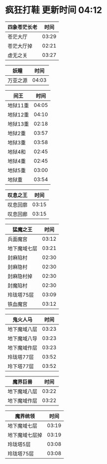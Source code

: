 # 疯狂打鞋 更新时间 04:12

| 四象苍茫长老   | 时间    |
|--------|-------|
| 苍茫大厅 | 03:29 |
| 苍茫大厅掉 | 02:21 |
| 虚无之关 | 03:27 |

| 妖瞳   | 时间    |
|--------|-------|
| 万亚之源 | 04:03 |

| 间王   | 时间    |
|--------|-------|
| 地狱11重 | 04:05 |
| 地狱12重 | 04:10 |
| 地狱13重 | 02:18 |
| 地狱2重 | 03:57 |
| 地狱3重 | 03:58 |
| 地狱4和 | 02:45 |
| 地狱4重 | 02:45 |
| 地狱5重 | 03:00 |
| 地狱重 | 03:54 |

| 叹息之王   | 时间    |
|--------|-------|
| 叹息回廓 | 03:15 |
| 叹息回廊 | 03:15 |

| 猛魔之王   | 时间    |
|--------|-------|
| 兵面魔宫 | 03:12 |
| 地下魔域七层 | 03:21 |
| 封麻陷村 | 02:30 |
| 封麻隐村 | 02:30 |
| 封麻隐村掉 | 02:30 |
| 封魔陷村 | 02:30 |
| 玲珑塔75层 | 03:09 |
| 铁血魔宫 | 03:12 |

| 鬼火人马   | 时间    |
|--------|-------|
| 地下魔域八层 | 03:23 |
| 地下魔域八导 | 03:23 |
| 地下魔域作层 | 03:23 |
| 玲珑塔77层 | 03:52 |
| 玲下塔77层 | 03:52 |

| 魔界巨兽   | 时间    |
|--------|-------|
| 地下魔域八层 | 03:22 |
| 地下魔域作层 | 03:22 |

| 魔界统领   | 时间    |
|--------|-------|
| 地下魔域七层 | 03:19 |
| 地下魔域七层掉 | 03:19 |
| 玲珑塔5层 | 03:08 |
| 玲珑塔75层 | 03:08 |